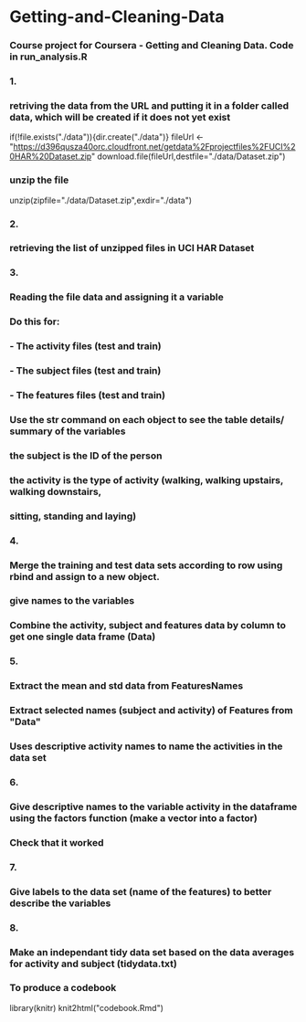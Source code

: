 # Getting-and-Cleaning-Data

### Course project for Coursera - Getting and Cleaning Data. Code in run_analysis.R 

### 1.
### retriving the data from the URL and putting it in a folder called data, which will be created if it does not yet exist
if(!file.exists("./data")){dir.create("./data")}
fileUrl <- "https://d396qusza40orc.cloudfront.net/getdata%2Fprojectfiles%2FUCI%20HAR%20Dataset.zip"
download.file(fileUrl,destfile="./data/Dataset.zip")

### unzip the file
unzip(zipfile="./data/Dataset.zip",exdir="./data")

### 2.
### retrieving the list of unzipped files in UCI HAR Dataset


### 3.
### Reading the file data and assigning it a variable
### Do this for:

### - The activity files (test and train)
### - The subject files (test and train)
### - The features files (test and train)

### Use the str command on each object to see the table details/ summary of the variables 
### the subject is the ID of the person
### the activity is the type of activity (walking, walking upstairs, walking downstairs,
### sitting, standing and laying)

### 4. 
### Merge the training and test data sets according to row using rbind and assign to a new object.

### give names to the variables 
### Combine the activity, subject and features data by column to get one single data frame (Data)


### 5.
### Extract the mean and std data from FeaturesNames

### Extract selected names (subject and activity) of Features from "Data"
### Uses descriptive activity names to name the activities in the data set

### 6.
### Give descriptive names to the variable activity in the dataframe using the factors function (make a vector into a factor)
### Check that it worked

### 7.
### Give labels to the data set (name of the features) to better describe the variables

### 8.
### Make an independant tidy data set based on the data averages for activity and subject (tidydata.txt) 


### To produce a codebook
library(knitr)
knit2html("codebook.Rmd")

